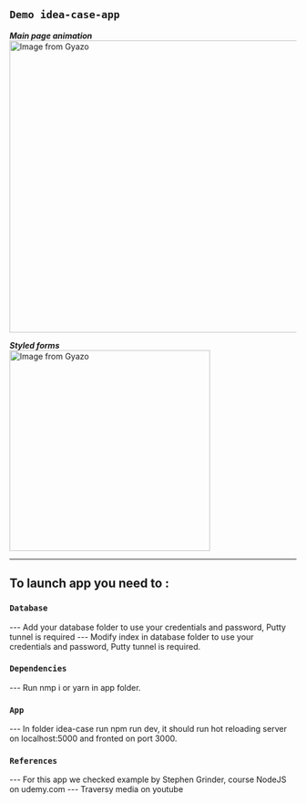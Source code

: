 ## `Demo idea-case-app`
***Main page animation***<br />
<a href="https://gyazo.com/e1424eca6688a6fff380a1a9614de5df"><img src="https://i.gyazo.com/e1424eca6688a6fff380a1a9614de5df.gif" alt="Image from Gyazo" width="512"/></a>

***Styled forms***<br />
<a href="https://gyazo.com/bfbf36d9e5e7c196469d442f1930b335"><img src="https://i.gyazo.com/bfbf36d9e5e7c196469d442f1930b335.gif" alt="Image from Gyazo" width="352"/></a>

------------------------------
## To launch app you need to :
### `Database`

--- Add your database folder to use your credentials and password, Putty tunnel is required
--- Modify index in database folder to use your credentials and password, Putty tunnel is required.

### `Dependencies`
--- Run nmp i or yarn in app folder.
### `App`
--- In folder idea-case run npm run dev, it should run hot reloading server on localhost:5000 and fronted on port 3000.

### `References`
--- For this app we checked example by Stephen Grinder, course NodeJS on udemy.com
--- Traversy media on youtube 

